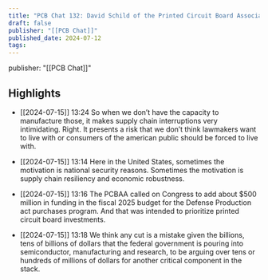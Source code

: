 ```yaml
---
title: "PCB Chat 132: David Schild of the Printed Circuit Board Association of America"
draft: false
publisher: "[[PCB Chat]]"
published_date: 2024-07-12
tags:
---
```

publisher: "[[PCB Chat]]"


## Highlights
* [[2024-07-15]] 13:24  So when we don’t have the capacity to manufacture those, it makes supply chain interruptions very intimidating. Right. It presents a risk that we don’t think lawmakers want to live with or consumers of the american public should be forced to live with.

* [[2024-07-15]] 13:14  Here in the United States, sometimes the motivation is national security reasons. Sometimes the motivation is supply chain resiliency and economic robustness.

* [[2024-07-15]] 13:16  The PCBAA called on Congress to add about $500 million in funding in the fiscal 2025 budget for the Defense Production act purchases program. And that was intended to prioritize printed circuit board investments.

* [[2024-07-15]] 13:18  We think any cut is a mistake given the billions, tens of billions of dollars that the federal government is pouring into semiconductor, manufacturing and research, to be arguing over tens or hundreds of millions of dollars for another critical component in the stack.

